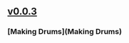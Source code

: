 ## [v0.0.3](https://github.com/littleflute/ebooks/edit/master/README.md) 
### [Making Drums](Making Drums)